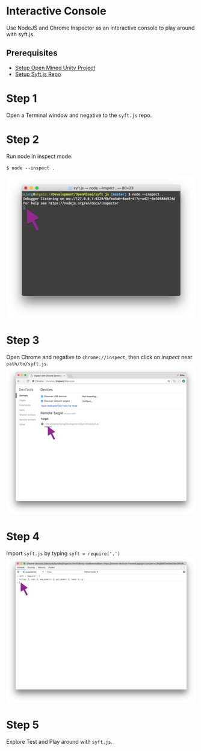 # Interactive Console
Use NodeJS and Chrome Inspector as an interactive console to play around with syft.js.

## Prerequisites
  - [Setup Open Mined Unity Project]()
  - [Setup Syft.js Repo](setup.md)

# Step 1
Open a Terminal window and negative to the `syft.js` repo.

# Step 2
Run node in inspect mode.
```
$ node --inspect .
```
![Start NodeJS](./img/start-node.png)

# Step 3
Open Chrome and negative to `chrome://inspect`,
then click on *inspect* near `path/to/syft.js`.
![Open Chrome Inspector](./img/chrome-inspector.png)

# Step 4
Import `syft.js` by typing `syft = require('.')`
![Import Syft.js](./img/interactive-console.png)

# Step 5
Explore Test and Play around with `syft.js`.
